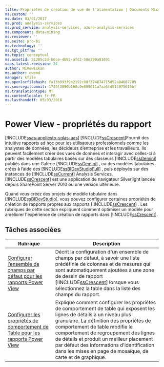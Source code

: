 ```yaml
---
title: Propriétés de création de vue de l’alimentation | Documents Microsoft
ms.custom: ''
ms.date: 03/01/2017
ms.prod: analysis-services
ms.prod_service: analysis-services, azure-analysis-services
ms.component: data-mining
ms.reviewer: ''
ms.suite: pro-bi
ms.technology: ''
ms.tgt_pltfrm: ''
ms.topic: conceptual
ms.assetid: 51205c2d-b6ce-4b92-afd2-58e399a81691
caps.latest.revision: 24
author: Minewiskan
ms.author: owend
manager: kfile
ms.openlocfilehash: fa13b993f9e2192c88f374874715d52a04607789
ms.sourcegitcommit: 1740f3090b168c0e809611a7aa6fd514075616bf
ms.translationtype: MT
ms.contentlocale: fr-FR
ms.lasthandoff: 05/03/2018
---
```

# <a name="power-view---reporting-properties"></a>Power View - propriétés du rapport 
[!INCLUDE[ssas-appliesto-sqlas-aas](../../includes/ssas-appliesto-sqlas-aas.md)]
  [!INCLUDE[ssCrescent](../../includes/sscrescent-md.md)]Fournit des intuitive rapports ad hoc pour les utilisateurs professionnels comme les analystes de données, les décideurs d’entreprise et les travailleurs. Ils peuvent facilement créer des vues de données et interagir avec celles-ci à partir des modèles tabulaires basés sur des classeurs [!INCLUDE[ssGemini](../../includes/ssgemini-md.md)] publiés dans une Galerie [!INCLUDE[ssGemini](../../includes/ssgemini-md.md)] , ou des modèles tabulaires créés à l’aide des [!INCLUDE[ssBIDevStudioFull](../../includes/ssbidevstudiofull-md.md)] , puis déployés sur des instances de [!INCLUDE[ssCurrent](../../includes/sscurrent-md.md)] Analysis Services. [!INCLUDE[ssCrescent](../../includes/sscrescent-md.md)] est une application de navigateur Silverlight lancée depuis SharePoint Server 2010 ou une version ultérieure.  
  
 Quand vous créez des projets de modèle tabulaire dans [!INCLUDE[ssBIDevStudio](../../includes/ssbidevstudio-md.md)], vous pouvez configurer certaines propriétés de création de rapports propres aux rapports [!INCLUDE[ssCrescent](../../includes/sscrescent-md.md)] . Les rubriques de cette section expliquent comment optimiser un modèle pour améliorer l'expérience de création de rapports dans [!INCLUDE[ssCrescent](../../includes/sscrescent-md.md)].  
  
## <a name="related-tasks"></a>Tâches associées  
  
|Rubrique| Description|  
|-----------|-----------------|  
|[Configurer l’ensemble de champs par défaut pour les rapports Power View](../../analysis-services/tabular-models/power-view-configure-default-field-set-for-reports.md)|Décrit la configuration d'un ensemble de champs par défaut, à savoir une liste prédéfinie de colonnes et de mesures qui sont automatiquement ajoutées à une zone de dessin de rapport [!INCLUDE[ssCrescent](../../includes/sscrescent-md.md)] lorsque vous sélectionnez la table dans la liste des champs du rapport.|  
|[Configurer les propriétés de comportement de Table pour les rapports Power View](../../analysis-services/tabular-models/power-view-configure-table-behavior-properties-for-reports.md)|Explique comment configurer les propriétés de comportement de table qui exposent les lignes de détails à un niveau plus granulaire. La définition des propriétés de comportement de table modifie le comportement de regroupement des lignes de détails et produit un meilleur placement par défaut des informations d'identification dans les mises en page de mosaïque, de carte et de graphique.|  
  
  
